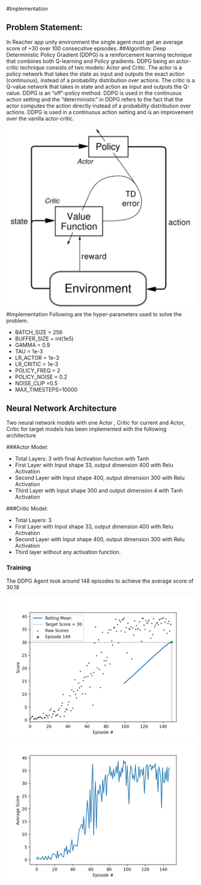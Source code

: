 #Implementation
## Problem Statement:
In Reacher app unity environment the single agent must get an average score of +30 over 100 consecutive episodes.
##Algorithm:
Deep Deterministic Policy Gradient (DDPG) is a reinforcement learning technique that combines both Q-learning and Policy gradients. DDPG being an actor-critic technique consists of two models: Actor and Critic. The actor is a policy network that takes the state as input and outputs the exact action (continuous), instead of a probability distribution over actions. The critic is a Q-value network that takes in state and action as input and outputs the Q-value. DDPG is an “off”-policy method. DDPG is used in the continuous action setting and the “deterministic” in DDPG refers to the fact that the actor computes the action directly instead of a probability distribution over actions.
DDPG is used in a continuous action setting and is an improvement over the vanilla actor-critic.<br>

![Alt text](images/ddpg.png?raw=true "DDPG Algorithm")
#Implementation
Following are the hyper-parameters used to solve the problem.

- BATCH_SIZE = 256
- BUFFER_SIZE = int(1e5)
- GAMMA = 0.9
- TAU = 1e-3
- LR_ACTOR = 1e-3
- LR_CRITIC = 1e-3
- POLICY_FREQ = 2
- POLICY_NOISE = 0.2
- NOISE_CLIP =0.5
- MAX_TIMESTEPS=10000

## Neural Network Architecture
Two neural network models with one Actor , Critic for current and Actor, Critic for target models has been implemented with the following architecture

###Actor Model:

  - Total Layers: 3 with final Activation function with Tanh<br>
  - First Layer with Input shape 33, output dimension 400 with Relu Activation
  - Second Layer with Input shape 400, output dimension 300 with Relu Activation
  - Third Layer with Input shape 300 and output dimension 4 with Tanh Activation

###Critic Model:

  - Total Layers: 3 
  - First Layer with Input shape 33, output dimension 400 with Relu Activation
  - Second Layer with Input shape 400, output dimension 300 with Relu Activation
  - Third layer without any activation function.


### Training
The DDPG Agent took around 148 episodes to achieve the average score of 30.18 <br>

![Alt text](images/ddpg_scores.png?raw=true "Agent Score")
![Alt text](images/learning.png?raw=true "Agent Score")





